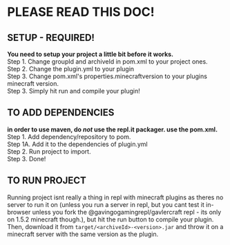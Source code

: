 # PLEASE READ THIS DOC!

## SETUP - REQUIRED!
**You need to setup your project a little bit before it works.** <br>
Step 1. Change groupId and archiveId in pom.xml to your project ones.<br>
Step 2. Change the plugin.yml to your plugin<br>
Step 3. Change pom.xml's properties.minecraftversion to your plugins minecraft version.<br>
Step 3. Simply hit run and compile your plugin!<br>

## TO ADD DEPENDENCIES
**in order to use maven, do <i>not</i> use the repl.it packager. use the pom.xml.** <br>
Step 1. Add dependency/repository to pom.<br>
Step 1A. Add it to the dependencies of plugin.yml<br>
Step 2. Run project to import.<br>
Step 3. Done!

## TO RUN PROJECT
Running project isnt really a thing in repl with minecraft plugins as theres no server to run it on (unless you run a server in repl, but you cant test it in-browser unless you fork the @gavingogamingrepl/gavlercraft repl - its only on 1.5.2 minecraft though.), but hit the run button to compile your plugin. Then, download it from `target/<archiveId>-<version>.jar` and throw it on a minecraft server with the same version as the plugin.
